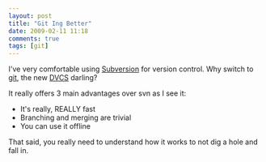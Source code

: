 ```yaml
---
layout: post
title: "Git Ing Better"
date: 2009-02-11 11:18
comments: true
tags: [git]
---
```

I've very comfortable using [Subversion](http://subversion.tigris.org/) for version control. Why switch to [git](http://git-scm.com/), the new [DVCS](http://en.wikipedia.org/wiki/Distributed_revision_control) darling?

It really offers 3 main advantages over svn as I see it:
* It's really, REALLY fast
* Branching and merging are trivial
* You can use it offline

That said, you really need to understand how it works to not dig a hole and fall in. 